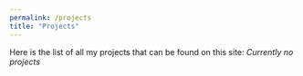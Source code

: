 ```yaml
---
permalink: /projects
title: "Projects"
---
```

Here is the list of all my projects that can be found on this site:
*Currently no projects*
